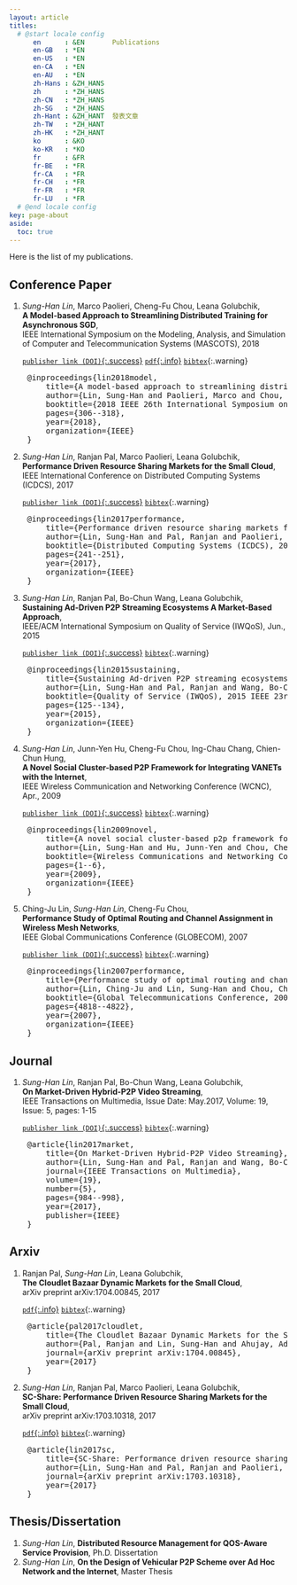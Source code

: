 ```yaml
---
layout: article
titles:
  # @start locale config
      en      : &EN       Publications
      en-GB   : *EN
      en-US   : *EN
      en-CA   : *EN
      en-AU   : *EN
      zh-Hans : &ZH_HANS
      zh      : *ZH_HANS
      zh-CN   : *ZH_HANS
      zh-SG   : *ZH_HANS
      zh-Hant : &ZH_HANT  發表文章
      zh-TW   : *ZH_HANT
      zh-HK   : *ZH_HANT
      ko      : &KO       
      ko-KR   : *KO
      fr      : &FR
      fr-BE   : *FR
      fr-CA   : *FR
      fr-CH   : *FR
      fr-FR   : *FR
      fr-LU   : *FR
  # @end locale config
key: page-about
aside:
  toc: true
---
```


Here is the list of my publications.

## Conference Paper
1. _Sung-Han Lin_, Marco Paolieri, Cheng-Fu Chou, Leana Golubchik, <br/>__A Model-based Approach to Streamlining Distributed Training for Asynchronous SGD__,<br/> IEEE International Symposium on the Modeling, Analysis, and Simulation of Computer and Telecommunication Systems (MASCOTS), 2018

    [`publisher link (DOI)`{:.success}](https://ieeexplore.ieee.org/abstract/document/8526895) [`pdf`{:.info}](http://www.mscs.mu.edu/~mascots/Papers/34.pdf) <a href="#paper5">`bibtex`</a>{:.warning}
    <pre class="expando" id="paper5">
    @inproceedings{lin2018model,
        title={A model-based approach to streamlining distributed training for asynchronous SGD},
        author={Lin, Sung-Han and Paolieri, Marco and Chou, Cheng-Fu and Golubchik, Leana},
        booktitle={2018 IEEE 26th International Symposium on Modeling, Analysis, and Simulation of Computer and Telecommunication Systems (MASCOTS)},
        pages={306--318},
        year={2018},
        organization={IEEE}
    }</pre> 
      
1. _Sung-Han Lin_, Ranjan Pal, Marco Paolieri, Leana Golubchik, <br/>__Performance Driven Resource Sharing Markets for the Small Cloud__,<br/> IEEE International Conference on Distributed Computing Systems (ICDCS), 2017

    [`publisher link (DOI)`{:.success}](http://ieeexplore.ieee.org/document/7979971/) <a href="#paper4">`bibtex`</a>{:.warning}
    <pre class="expando" id="paper4">
    @inproceedings{lin2017performance,
        title={Performance driven resource sharing markets for the small cloud},
        author={Lin, Sung-Han and Pal, Ranjan and Paolieri, Marco and Golubchik, Leana},
        booktitle={Distributed Computing Systems (ICDCS), 2017 IEEE 37th International Conference on},
        pages={241--251},
        year={2017},
        organization={IEEE}
    }</pre> 
    
1. _Sung-Han Lin_, Ranjan Pal, Bo-Chun Wang, Leana Golubchik, <br/>__Sustaining Ad-Driven P2P Streaming Ecosystems A Market-Based Approach__,<br/> IEEE/ACM International Symposium on Quality of Service (IWQoS), Jun., 2015

    [`publisher link (DOI)`{:.success}](http://ieeexplore.ieee.org/document/7404722/) <a href="#paper3">`bibtex`</a>{:.warning}
    <pre class="expando" id="paper3">
    @inproceedings{lin2015sustaining,
        title={Sustaining Ad-driven P2P streaming ecosystems: A market-based approach},
        author={Lin, Sung-Han and Pal, Ranjan and Wang, Bo-Chun and Golubchik, Leana},
        booktitle={Quality of Service (IWQoS), 2015 IEEE 23rd International Symposium on},
        pages={125--134},
        year={2015},
        organization={IEEE}
    }</pre>
    
1. _Sung-Han Lin_, Junn-Yen Hu, Cheng-Fu Chou, Ing-Chau Chang, Chien-Chun Hung,<br/> __A Novel Social Cluster-based P2P Framework for Integrating VANETs with the Internet__,<br/> IEEE Wireless Communication and Networking Conference (WCNC), Apr., 2009
    
    [`publisher link (DOI)`{:.success}](http://ieeexplore.ieee.org/document/4917531/) <a href="#paper2">`bibtex`</a>{:.warning}
    <pre class="expando" id="paper2">
    @inproceedings{lin2009novel,
        title={A novel social cluster-based p2p framework for integrating vanets with the internet},
        author={Lin, Sung-Han and Hu, Junn-Yen and Chou, Cheng-Fu and Chang, Chau and Hung, Chien-Chun},
        booktitle={Wireless Communications and Networking Conference, 2009. WCNC 2009. IEEE},
        pages={1--6},
        year={2009},
        organization={IEEE}
    }</pre>
    
1. Ching-Ju Lin, _Sung-Han Lin_, Cheng-Fu Chou,<br/> __Performance Study of Optimal Routing and Channel Assignment in Wireless Mesh Networks__,<br/> IEEE Global Communications Conference (GLOBECOM), 2007
    
    [`publisher link (DOI)`{:.success}](http://ieeexplore.ieee.org/document/4411824/) <a href="#paper1">`bibtex`</a>{:.warning}
    <pre class="expando" id="paper1">
    @inproceedings{lin2007performance,
        title={Performance study of optimal routing and channel assignment in wireless mesh networks},
        author={Lin, Ching-Ju and Lin, Sung-Han and Chou, Cheng-Fu},
        booktitle={Global Telecommunications Conference, 2007. GLOBECOM'07. IEEE},
        pages={4818--4822},
        year={2007},
        organization={IEEE}
    }</pre>

## Journal
1. _Sung-Han Lin_, Ranjan Pal, Bo-Chun Wang, Leana Golubchik,<br/> __On Market-Driven Hybrid-P2P Video Streaming__,<br/> IEEE Transactions on Multimedia, Issue Date: May.2017, Volume: 19, Issue: 5, pages: 1-15
    
    [`publisher link (DOI)`{:.success}](http://ieeexplore.ieee.org/abstract/document/7797208/) <a href="#journal1">`bibtex`</a>{:.warning}
    <pre class="expando" id="journal1">
    @article{lin2017market,
        title={On Market-Driven Hybrid-P2P Video Streaming},
        author={Lin, Sung-Han and Pal, Ranjan and Wang, Bo-Chun and Golubchik, Leana},
        journal={IEEE Transactions on Multimedia},
        volume={19},
        number={5},
        pages={984--998},
        year={2017},
        publisher={IEEE}
    }</pre>

## Arxiv
1. Ranjan Pal, _Sung-Han Lin_, Leana Golubchik,<br/> __The Cloudlet Bazaar Dynamic Markets for the Small Cloud__,<br/> arXiv preprint arXiv:1704.00845, 2017
    
    [`pdf`{:.info}](https://arxiv.org/pdf/1704.00845) <a href="#arxiv2">`bibtex`</a>{:.warning}
    <pre class="expando" id="arxiv2">
    @article{pal2017cloudlet,
        title={The Cloudlet Bazaar Dynamic Markets for the Small Cloud},
        author={Pal, Ranjan and Lin, Sung-Han and Ahujay, Aditya and Golubchik, Leana},
        journal={arXiv preprint arXiv:1704.00845},
        year={2017}
    }</pre>
    
1. _Sung-Han Lin_, Ranjan Pal, Marco Paolieri, Leana Golubchik,<br/> __SC-Share: Performance Driven Resource Sharing Markets for the Small Cloud__,<br/> arXiv preprint arXiv:1703.10318, 2017
    
    [`pdf`{:.info}](https://arxiv.org/pdf/1703.10318) <a href="#arxiv1">`bibtex`</a>{:.warning}
    <pre class="expando" id="arxiv1">
    @article{lin2017sc,
        title={SC-Share: Performance driven resource sharing markets for the small cloud},
        author={Lin, Sung-Han and Pal, Ranjan and Paolieri, Marco and Golubchik, Leana},
        journal={arXiv preprint arXiv:1703.10318},
        year={2017}
    }</pre>

## Thesis/Dissertation
1. _Sung-Han Lin_, __Distributed Resource Management for QOS-Aware Service Provision__, Ph.D. Dissertation
1. _Sung-Han Lin_, __On the Design of Vehicular P2P Scheme over Ad Hoc Network and the Internet__, Master Thesis